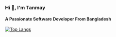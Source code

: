 ### Hi 👋, I'm Tanmay
#### A Passionate Software Developer From Bangladesh





[![Top Langs](https://github-readme-stats.vercel.app/api/top-langs/?username=tanmay-biswas)](https://github.com/anuraghazra/github-readme-stats)



